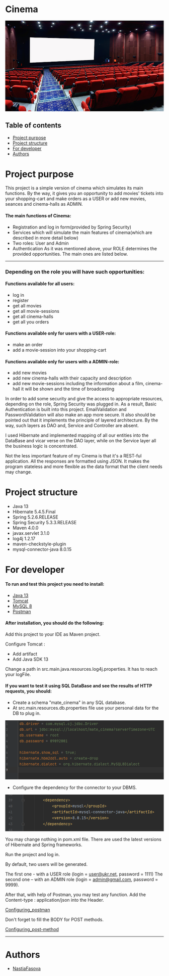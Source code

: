 # Cinema

![Cinema](/images/cinema.jpg)

## Table of contents
* [Project purpose](#purpose)
* [Project structure](#structure)
* [For developer](#for_developer)
* [Authors](#authors)

# <a name="purpose"></a>Project purpose
This project is a simple version of cinema which simulates its main functions.
By the way, it gives you an opportunity to add movies' tickets into your shopping-cart
and make orders as a USER or add new movies, seances and cinema-halls as ADMIN.
#### The main functions of Cinema:

* Registration and log in form(provided by Spring Security)
* Services which will simulate the main features of cinema(which are described in more detail below)
* Two roles: User and Admin
* Authentication
As it was mentioned above, your ROLE determines the provided opportunities.
The main ones are listed below.
<hr>

### Depending on the role you will have such opportunities:

#### Functions available for all users:
* log in
* register
* get all movies
* get all movie-sessions
* get all cinema-halls
* get all you orders

#### Functions available only for users with a USER-role:

* make an order
* add a movie-session into your shopping-cart

#### Functions available only for users with a ADMIN-role:

* add new movies 
* add new cinema-halls with their capacity and description
* add new movie-sessions including the information about a film, cinema-hall 
it will be shown and the time of broadcasting


In order to add some security and give the access to appropriate resources,
depending on the role,
Spring Security was plugged in. As a result, Basic Authentication is built into this project.
EmailValidation and PasswordValidation will also make an app more secure.
It also should be pointed out that it implements the principle of layered architecture.
By the way, such layers as DAO and, Service and Controller are absent.

I used Hibernate and implemented mapping of all our entities into the DataBase and vicar verse on the DAO layer,
while on the Service layer all the business logic is concentrated.

Not the less important feature of my Cinema is that it's a REST-ful application.
All the responses are formatted using JSON. It makes the program stateless and more flexible as
the data format that the client needs may change.

# <a name="structure"></a>Project structure

* Java 13
* Hibernate 5.4.5.Final
* Spring 5.2.6.RELEASE
* Spring Security 5.3.3.RELEASE
* Maven 4.0.0
* javax.servlet 3.1.0
* log4j 1.2.17
* maven-checkstyle-plugin
* mysql-connector-java 8.0.15

# <a name="for_developer"></a>For developer
#### To run and test this project you need to install:

* [Java 13](https://www.oracle.com/java/technologies/javase-jdk13-downloads.html)
* [Tomcat](https://tomcat.apache.org/download-90.cgi)
* [MySQL 8 ](https://www.mysql.com/downloads/)
* [Postman](https://www.postman.com/downloads/)

#### After installation, you should do the following:

Add this project to your IDE as Maven project.

Configure Tomcat : 
* Add artifact
* Add Java SDK 13

Change a path in src.main.java.resources.log4j.properties. It has to reach your logFile.

#### If you want to test it using SQL DataBase and see the results of HTTP requests, you should:  

* Create a schema "mate_cinema" in any SQL database.
* At src.main.resources.db.properties file use your personal data for the DB to plug in.

![Configure_db](/images/configure_db.png)

* Configure the dependency for the connector to your DBMS.

![Configuring_pom](/images/my_sql.png)

You may change nothing in pom.xml file. There are used the latest versions 
of Hibernate and Spring frameworks.

Run the project and log in.

By default, two users will be generated.
 
The first one - with a USER role (login = user@ukr.net, password = 1111) 
The second one – with an ADMIN role (login = admin@gmail.com, password = 9999). 

After that, with help of Postman, you may test any function.
Add the Content-type : application/json into the Header.

[Configuring_postman](/images/configure_postman.png)

Don't forget to fill the BODY for POST methods.

[Configuring_post-method](/images/configure_post-method.png)
<hr>

# <a name="authors"></a>Authors
* [NastiaFasova](https://github.com/NastiaFasova) 
